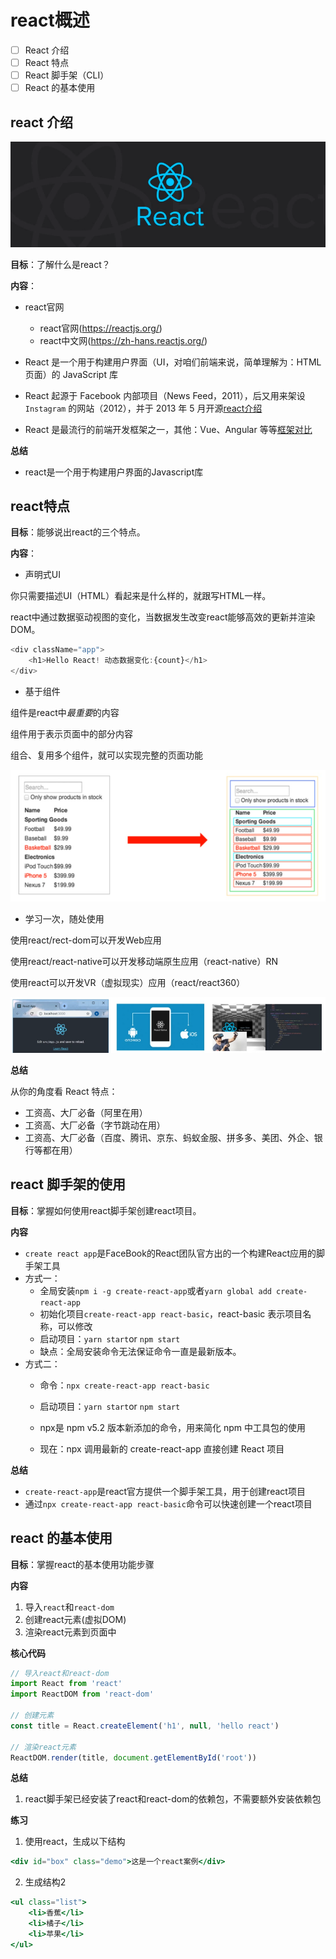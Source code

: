 # react概述

+  [ ]   React 介绍
+  [ ]   React 特点
+  [ ]   React 脚手架（CLI）
+  [ ]   React 的基本使用

## react 介绍

![image-20211006124106131](images/image-20211006124106131.png)

**目标**：了解什么是react？

**内容**：

+ react官网
  + react官网(<https://reactjs.org/>)
  + react中文网(https://zh-hans.reactjs.org/)
+ React 是一个用于构建用户界面（UI，对咱们前端来说，简单理解为：HTML 页面）的 JavaScript 库  

+ React 起源于 Facebook 内部项目（News Feed，2011），后又用来架设 `Instagram` 的网站（2012），并于 2013 年 5 月开源[react介绍](https://baike.baidu.com/item/react/18077599?fr=aladdin)  
+ React 是最流行的前端开发框架之一，其他：Vue、Angular 等等[框架对比](https://www.npmtrends.com/)

**总结**

 + react是一个用于构建用户界面的Javascript库

## react特点

**目标**：能够说出react的三个特点。

**内容**：

+ 声明式UI

你只需要描述UI（HTML）看起来是什么样的，就跟写HTML一样。

react中通过数据驱动视图的变化，当数据发生改变react能够高效的更新并渲染DOM。

```js
<div className="app">
    <h1>Hello React! 动态数据变化:{count}</h1>
</div>
```

+ 基于组件

组件是react中*最重要*的内容

组件用于表示页面中的部分内容

组合、复用多个组件，就可以实现完整的页面功能

![image-20211006125027421](images/image-20211006125027421.png)

+ 学习一次，随处使用   

使用react/rect-dom可以开发Web应用

使用react/react-native可以开发移动端原生应用（react-native）RN 

使用react可以开发VR（虚拟现实）应用（react/react360）

![image-20211006125918723](images/image-20211006125918723.png)

**总结**

从你的角度看 React 特点：  

- 工资高、大厂必备（阿里在用）
- 工资高、大厂必备（字节跳动在用）
- 工资高、大厂必备（百度、腾讯、京东、蚂蚁金服、拼多多、美团、外企、银行等都在用）

## react 脚手架的使用

**目标**：掌握如何使用react脚手架创建react项目。 

**内容**

- `create react app`是FaceBook的React团队官方出的一个构建React应用的脚手架工具
- 方式一：
  - 全局安装`npm i -g create-react-app`或者`yarn global add create-react-app`
  - 初始化项目`create-react-app react-basic`，react-basic 表示项目名称，可以修改 
  - 启动项目：`yarn start`or `npm start`
  - 缺点：全局安装命令无法保证命令一直是最新版本。
- 方式二：
  - 命令：`npx create-react-app react-basic`
  - 启动项目：`yarn start`or `npm start`

  - npx是 npm v5.2 版本新添加的命令，用来简化 npm 中工具包的使用
  - 现在：npx 调用最新的 create-react-app 直接创建 React 项目

**总结**

+ `create-react-app`是react官方提供一个脚手架工具，用于创建react项目
+ 通过`npx create-react-app react-basic`命令可以快速创建一个react项目

## react 的基本使用

**目标**：掌握react的基本使用功能步骤

**内容** 

1. 导入`react`和`react-dom`
2. 创建react元素(虚拟DOM)
3. 渲染react元素到页面中

**核心代码**

```jsx
// 导入react和react-dom
import React from 'react'
import ReactDOM from 'react-dom'

// 创建元素
const title = React.createElement('h1', null, 'hello react')

// 渲染react元素
ReactDOM.render(title, document.getElementById('root'))
```

**总结**

1. react脚手架已经安装了react和react-dom的依赖包，不需要额外安装依赖包

**练习**

1. 使用react，生成以下结构 

```jsx
<div id="box" class="demo">这是一个react案例</div>
```

2. 生成结构2

```jsx
<ul class="list">
    <li>香蕉</li>
    <li>橘子</li>
    <li>苹果</li>
</ul>
```
